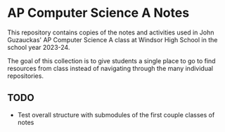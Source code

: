 # AP Computer Science A Notes

This repository contains copies of the notes and activities used in John Guzauckas' AP Computer Science A class at Windsor High School in the school year 2023-24.

The goal of this collection is to give students a single place to go to find resources from class instead of navigating through the many individual repositories.

## TODO

- Test overall structure with submodules of the first couple classes of notes